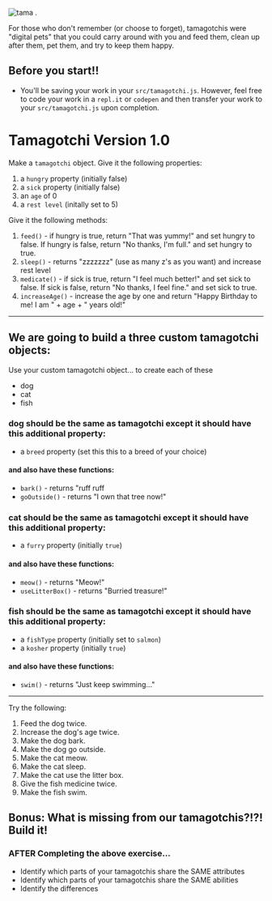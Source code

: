 ![tama](https://user-images.githubusercontent.com/6153182/33615434-2359d308-d9a8-11e7-9ac8-492bbfacd749.jpg) .


For those who don't remember (or choose to forget), tamagotchis were "digital pets" that you could carry around with you and feed them, clean up after them, pet them, and try to keep them happy.

## Before you start!!

- You'll be saving your work in your `src/tamagotchi.js`. However, feel free to code your work in a `repl.it` or `codepen` and then transfer your work to your `src/tamagotchi.js` upon completion. 

# Tamagotchi Version 1.0

Make a ```tamagotchi``` object. Give it the following properties:  
1. a `hungry` property (initially false)  
2. a `sick` property (initially false)  
3. an `age` of 0  
4. a `rest level` (initally set to 5)

Give it the following methods:</br>

1. ```feed()``` - if hungry is true, return "That was yummy!" and set hungry to false.  If hungry is false, return "No thanks, I'm full." and set hungry to true.  
2. ```sleep()``` - returns "zzzzzzz" (use as many z's as you want) and increase rest level
3. ```medicate()``` - if sick is true, return "I feel much better!" and set sick to false.  If sick is false, return "No thanks, I feel fine." and set sick to true.
4. ```increaseAge()``` - increase the age by one and return "Happy Birthday to me! I am " + age + " years old!"

---

## We are going to build a three custom tamagotchi objects:
Use your custom tamagotchi object... to create each of these
- dog
- cat
- fish


### dog should be the same as tamagotchi except it should have this additional property:
-  a `breed` property (set this this to a breed of your choice)  

#### and also have these functions:
-  ```bark()``` - returns "ruff ruff  
-  ```goOutside()``` - returns "I own that tree now!"  


### cat should be the same as tamagotchi except it should have this additional property:
-  a `furry` property (initially `true`)  

#### and also have these functions:
-  ```meow()``` - returns "Meow!"  
-  ```useLitterBox()``` - returns "Burried treasure!"  

### fish should be the same as tamagotchi except it should have this additional property:
-  a `fishType` property (initially set to `salmon`)  
-  a `kosher` property (initially `true`)  

#### and also have these functions:
-  ```swim()``` - returns "Just keep swimming..."  

---

Try the following:  
1. Feed the dog twice.  
2. Increase the dog's age twice.  
3. Make the dog bark.  
4. Make the dog go outside.  
5. Make the cat meow.  
6. Make the cat sleep.  
7. Make the cat use the litter box.  
8. Give the fish medicine twice.  
9. Make the fish swim.

Bonus:  What is missing from our tamagotchis?!?!  Build it!
---

### AFTER Completing the above exercise...
- Identify which parts of your tamagotchis share the SAME attributes
- Identify which parts of your tamagotchis share the SAME abilities
- Identify the differences
